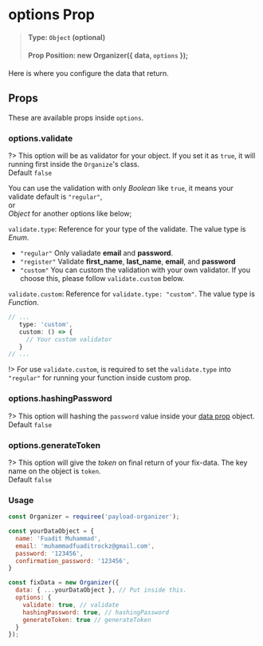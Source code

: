 # options Prop

> #### Type: `Object` (**optional**)
> #### Prop Position: new Organizer({ data, `options` });

Here is where you configure the  data that return.

## Props
These are available props inside `options`.

### options.validate
?> This option will be as validator for your object. If you set it as `true`, it will running first inside the `Organize`'s class.
  <br/> Default `false`

You can use the validation with only *Boolean* like `true`, it means your validate default is `"regular"`,
<br/> or 
<br/> *Object* for another options like below;

`validate.type`: Reference for your type of the validate. The value type is *Enum*.
   - `"regular"`
     Only valiadate **email** and **password**.
   - `"register"`
     Validate **first_name**, **last_name**, **email**, and **password**
   - `"custom"`
     You can custom the validation with your own validator. If you choose this, please follow `validate.custom` below.

`validate.custom`: Reference for `validate.type: "custom"`. The value type is *Function*.

```javascript
// ...
   type: 'custom',
   custom: () => {
     // Your custom validator
   }
// ...
```

!> For use `validate.custom`, is required to set the `validate.type` into `"regular"` for running your function inside custom prop.

### options.hashingPassword
?> This option will hashing the `password` value inside your [data prop](/props-data) object.
  <br/> Default `false`

### options.generateToken
?> This option will give the *token* on final return of your fix-data. The key name on the object is `token`.
  <br/> Default `false`

### Usage
```javascript
const Organizer = requiree('payload-organizer');

const yourDataObject = {
  name: 'Fuadit Muhammad',
  email: 'muhammadfuaditrockz@gmail.com',
  password: '123456',
  confirmation_password: '123456',
}

const fixData = new Organizer({
  data: { ...yourDataObject }, // Put inside this.
  options: {
    validate: true, // validate
    hashingPassword: true, // hashingPassword
    generateToken: true // generateToken
  }
});
```
